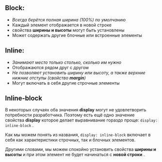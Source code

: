 ## Block:

- _Всегда берётся полная ширина (100%) по умолчанию_
- Каждый элемент отображается в новой строке
- свойства **ширины и высоты** могут быть установлены
- Может содержать другие блочные или встроенные элементы
## Inline:

- _Занимают место только столько, сколько им нужно_
- Отображаются рядом друг с другом
- _Не позволяют установить ширину или высоту, а также верхние нижние отступы (свойство **margin**)_
- Могут включать в себя другие строчные элементы
## Inline-block
В некоторых случаях оба значения **display** могут не удовлетворить потребности разработчика. Поэтому есть ещё одно значение свойства **display** которое делает выравнивание гораздо проще: `display: inline-block` .

Как мы можем понять из названия, `display: inline-block` включает в себя как характеристики строчных, так и блочных элементов.

Другими словами, мы можем спокойно установить свойства **ширины и высоты** и при этом элемент не будет начинаться с **новой строки** .
